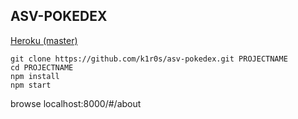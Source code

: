 ## ASV-POKEDEX

[Heroku (master)](https://asv-pokedex.herokuapp.com)

```
git clone https://github.com/k1r0s/asv-pokedex.git PROJECTNAME
cd PROJECTNAME
npm install
npm start
```

browse localhost:8000/#/about
